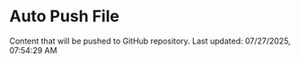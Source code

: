 # Auto Push File

Content that will be pushed to GitHub repository.
Last updated: 07/27/2025, 07:54:29 AM